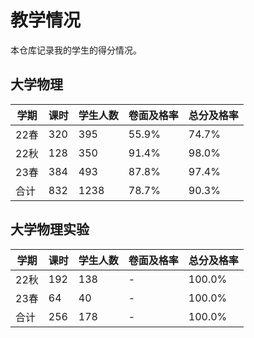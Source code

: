 # 教学情况

本仓库记录我的学生的得分情况。

## 大学物理

|学期 |课时 |学生人数 |卷面及格率 |总分及格率|
| --- | --- | --- | --- | --- |
|22春 |320 |395 |55.9% |74.7%|
|22秋 |128 |350 |91.4% |98.0%|
|23春 |384 |493 |87.8% |97.4%|
|合计 |832 |1238 |78.7% |90.3%|

## 大学物理实验

|学期 |课时 |学生人数 |卷面及格率 |总分及格率|
| --- | --- | --- | --- | --- |
|22秋 |192 |138 |- |100.0%|
|23春 |64 |40 |- |100.0%|
|合计 |256 |178 |- |100.0%|